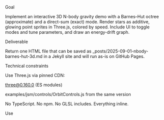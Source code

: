 Goal

Implement an interactive 3D N-body gravity demo with a Barnes–Hut octree (approximate) and a direct-sum (exact) mode. Render stars as additive, glowing point sprites in Three.js, colored by speed. Include UI to toggle modes and tune parameters, and draw an energy-drift graph.

Deliverable

Return one HTML file that can be saved as _posts/2025-09-01-nbody-barnes-hut-3d.md in a Jekyll site and will run as-is on GitHub Pages.

Technical constraints

Use Three.js via pinned CDN:

three@0.160.0 (ES modules)

examples/jsm/controls/OrbitControls.js from the same version

No TypeScript. No npm. No GLSL includes. Everything inline.

Use <script type="module"> and ES modules only.

Works on desktop and mobile; handle resizes with ResizeObserver.

Keep GPU/CPU load modest; aim for ~60 FPS with 3k–5k particles in BH mode on a modern laptop.

UI (exact)

Place a responsive viz container and controls above it:

Buttons: Play/Pause, Reset, Re-seed

Select: Mode = Barnes–Hut (O(N log N)) | Direct (O(N²))

Sliders with live values:

θ (#theta): 0.3–1.5, step 0.05, default 0.8

dt (#dt): 0.001–0.03, step 0.001, default 0.01

ε (#eps): 0.002–0.05, step 0.001, default 0.01

N (#npart): 1000–8000, step 500, default 3000 (reseeds on change)

A monospace status span showing: t=… drift=…% mode=… | step=…ms fps≈…

Below the viz, a small <canvas id="energy" width="900" height="160"> plotting normalized energy drift over time (see “Energy” below).

Rendering

Scene: dark background, PerspectiveCamera, OrbitControls (damped).

Stars: THREE.Points with a custom ShaderMaterial:

Vertex: size attenuated by distance (use uSize, uDevicePixelRatio); pass per-particle speed attribute to fragment.

Fragment: radial falloff using gl_PointCoord; AdditiveBlending, transparent: true, depthWrite: false.

Color ramp by speed (cool → white → warm).

Use DynamicDrawUsage for buffer attributes and mark needsUpdate each frame.

Seeding the system (initial conditions)

One thick rotating disc:

Planar radius r: biased toward center (e.g., r = Rmax * sqrt(rand)), with Rmax≈2.2.

Angle φ: uniform [0, 2π).

Height z: small Gaussian (σ≈0.06).

Masses equal and sum to 1 (so G=1 works).

Velocities: approximate circular (vθ ≈ sqrt(G * M(<r) / r)) with tiny Gaussian noise and a gentle bar-like shear to encourage spiral arms.

Physics

Units: normalized, G = 1.

Softening: replace r^2 with r^2 + ε^2 everywhere in force and potential.

Integrator: leapfrog (kick–drift–kick):

v += 0.5*dt*a

x += dt*v

recompute a

v += 0.5*dt*a

Recompute accelerations each step using the selected mode.

Barnes–Hut (octree)

Node fields: cx, cy, cz, hs (center & half-size), m, comx, comy, comz, body (index or -1), child[8] or null.

Build bounds from current positions; create a cubic root with padding; insert bodies; update mass/COM on descent.

Multipole acceptance: treat node as a single mass if (2*hs)/dist < θ, else descend.

Iterative tree traversal (use your own stack) for both force and potential (no recursion).

In leaf nodes, skip self-interaction.

Direct mode

O(N²) summation; skip self; same softening.

Energy (for drift plot)

Kinetic: K = 0.5 * Σ m_i * |v_i|^2.

Potential: approximate using the tree traversal (same θ as forces) even in direct mode for speed; sum -G*m/r; multiply by 0.5 to avoid double-counting.

Record initial total energy E0 after the first acceleration compute; plot (E - E0)/|E0| over time in the energy canvas (simple 2D line).

Update a small, fixed-length ring buffer (e.g., last 600–800 samples).

Performance notes

Reuse arrays (Float32Array) for x,y,z, vx,vy,vz, ax,ay,az, m.

Use a single pass to update geometry buffers each frame.

Cap pixel ratio to 2 (renderer.setPixelRatio(min(devicePixelRatio, 2))).

Edge cases & UX

Reseeding reallocates buffers to the chosen N and reinitializes energy baseline.

Changing N triggers reseed automatically; other sliders take effect next step.

Guard against extremely small distances (+1e-9) in denominators.

If WebGL is unavailable, show a friendly message in the viz container.

Styling

Responsive container with aspect-ratio: 16/9.

Lightweight CSS; no frameworks. Monospace for stats; subtle borders; dark theme.

Acceptance criteria (check your output)

Page loads locally via bundle exec jekyll serve or on GitHub Pages and shows stars orbiting with visible spiral structure after a few seconds.

Toggling Direct vs Barnes–Hut clearly changes step time; BH is much faster at N≥3000.

θ slider affects accuracy/speed (smaller θ → slower; energy drift curve flattens).

ε slider stabilizes close encounters (very small ε produces more chaotic drift).

Energy drift plot updates continuously and the status bar shows time, drift %, step ms, and approximate FPS.

No runtime errors in console; no external assets beyond the pinned CDNs.

Output format

Return exactly one HTML document that includes:

Valid Jekyll front-matter (layout, title, description)

Controls markup, viz <div id="viz">, energy canvas

Inline <style> with minimal CSS

One <script type="module"> containing all JS and GLSL

Comment your code where it clarifies algorithms (octree build, acceptance test, integrator).